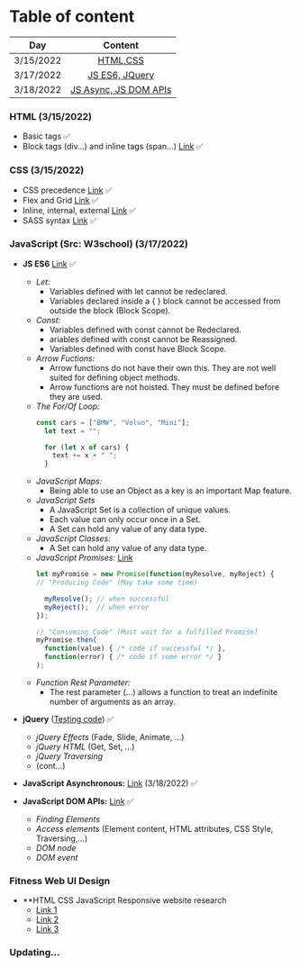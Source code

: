 # Table of content
  |          Day          | Content                        |
  | --------------------- |:------------------------------:|
  | 3/15/2022             |[HTML,CSS](#315)                |
  | 3/17/2022             |[JS ES6, JQuery](#317)          |
  | 3/18/2022             |[JS Async, JS DOM APIs](#318)   |

### **HTML** (3/15/2022) <a name="315"></a>
  * Basic tags :white_check_mark:
  * Block tags (div...) and inline tags (span...) [Link](https://www.w3schools.com/htmL/html_blocks.asp) :white_check_mark:
### **CSS** (3/15/2022)
  * CSS precedence [Link](https://css-tricks.com/precedence-css-order-css-matters/) :white_check_mark:
  * Flex and Grid [Link](https://viblo.asia/p/tran-chien-css-giua-grid-va-flexbox-1Je5EjkYKnL) :white_check_mark:
  * Inline, internal, external [Link](https://www.w3schools.com/CSS/css_howto.asp) :white_check_mark:
  * SASS syntax [Link](https://www.w3schools.com/sass/sass_intro.php) :white_check_mark:
### **JavaScript** (Src: W3school) (3/17/2022) <a name="317"></a>
  * **JS ES6** [Link](https://www.w3schools.com/Js/js_es6.asp) :white_check_mark:
    * *Let:* 
      - Variables defined with let cannot be redeclared.
      - Variables declared inside a { } block cannot be accessed from outside the block (Block Scope).
    * *Const:*
      - Variables defined with const cannot be Redeclared.
      - ariables defined with const cannot be Reassigned.
      - Variables defined with const have Block Scope.
    * *Arrow Fuctions:*
      - Arrow functions do not have their own this. They are not well suited for defining object methods.
      - Arrow functions are not hoisted. They must be defined before they are used.
    * *The For/Of Loop:*
      ```js
      const cars = ["BMW", "Volvo", "Mini"];
        let text = "";

        for (let x of cars) {
          text += x + " ";
        }
      ```
    * *JavaScript Maps:*
       - Being able to use an Object as a key is an important Map feature.
    * *JavaScript Sets*
       - A JavaScript Set is a collection of unique values.
       - Each value can only occur once in a Set.
       - A Set can hold any value of any data type.
    * *JavaScript Classes:*
       - A Set can hold any value of any data type.
    * *JavaScript Promises:* [Link](https://toidicodedao.com/2016/07/05/javascript-promise/)
      ```js
      let myPromise = new Promise(function(myResolve, myReject) {
      // "Producing Code" (May take some time)

        myResolve(); // when successful
        myReject();  // when error
      });

      // "Consuming Code" (Must wait for a fulfilled Promise)
      myPromise.then(
        function(value) { /* code if successful */ },
        function(error) { /* code if some error */ }
      );
      ```
    * *Function Rest Parameter:*
       - The rest parameter (...) allows a function to treat an indefinite number of arguments as an array.
     
  * **jQuery** ([Testing code](https://github.com/anthony-le-goldenowl/week1/tree/Demo/jQueryResearch)) :white_check_mark:
    * *jQuery Effects* (Fade, Slide, Animate, ...)
    * *jQuery HTML* (Get, Set, ...)
    * *jQuery Traversing*
    * (cont...)
  * **JavaScript Asynchronous:** [Link](https://www.w3schools.com/js//js_asynchronous.asp) (3/18/2022) <a name="318"></a> :white_check_mark:
  * **JavaScript DOM APIs:** [Link](https://web-fundamentals.dev/dom-api) :white_check_mark:
    * *Finding Elements*
    * *Access elements* (Element content, HTML attributes, CSS Style, Traversing,...)
    * *DOM node* 
    * *DOM event*
### Fitness Web UI Design 
  * **HTML CSS JavaScript Responsive website research
    * [Link 1](https://www.youtube.com/watch?v=yQimoqo0-7g)
    * [Link 2](https://www.youtube.com/watch?v=P8YuWEkTeuE&t=1278s)
    * [Link 3](https://www.w3schools.com/html/html_responsive.asp#:~:text=Responsive%20Web%20Design%20is%20about%20using%20HTML%20and,following%20%3Cmeta%3E%20tag%20to%20all%20your%20web%20pages%3A)

### Updating... 
